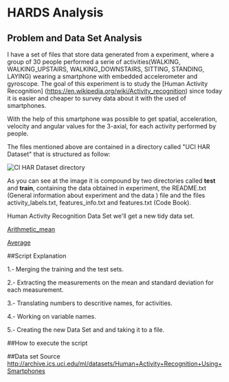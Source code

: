 HARDS Analysis
=====================

## Problem and Data Set Analysis

I have a set of files that store data generated from a experiment, where  a group of 30 people performed a serie of activities(WALKING, WALKING_UPSTAIRS, WALKING_DOWNSTAIRS, SITTING, STANDING, LAYING) wearing a smartphone with embedded accelerometer and gyroscope. The goal of this experiment is to study the [Human Activity Recognition] (https://en.wikipedia.org/wiki/Activity_recognition) since today it is easier and cheaper to survey data about it with the used of smartphones.

With the help of this smartphone was possible to get spatial, acceleration, velocity and angular values for the 3-axial, for each activity performed by people.

The files mentioned above are contained in a directory called "UCI HAR Dataset" that is structured as follow: 

![CI HAR Dataset directory](https://github.com/jalvarado1381/HARDS-Analysis/blob/master/UCI_HAR_Dataset_Structure.png "UCI HAR Dataset directory")

As you can see at the image it is compound by two directories called **test** and **train**, containing the data obtained in experiment, the README.txt (General information about experiment and the data ) file and the files activity_labels.txt, features_info.txt and features.txt (Code Book).

Human Activity Recognition Data Set we'll get a new tidy data set.

[Arithmetic_mean](https://en.wikipedia.org/wiki/Arithmetic_mean)

[Average](https://en.wikipedia.org/wiki/Average#Arithmetic_mean)

##Script Explanation

1.- Merging  the training and the test sets.

2.- Extracting the measurements on the mean and standard deviation for each measurement.

3.- Translating numbers to descritive names, for activities.

4.- Working on variable names.

5.- Creating the new Data Set and and taking it to a file.

##How to execute the script

##Data set Source
http://archive.ics.uci.edu/ml/datasets/Human+Activity+Recognition+Using+Smartphones
